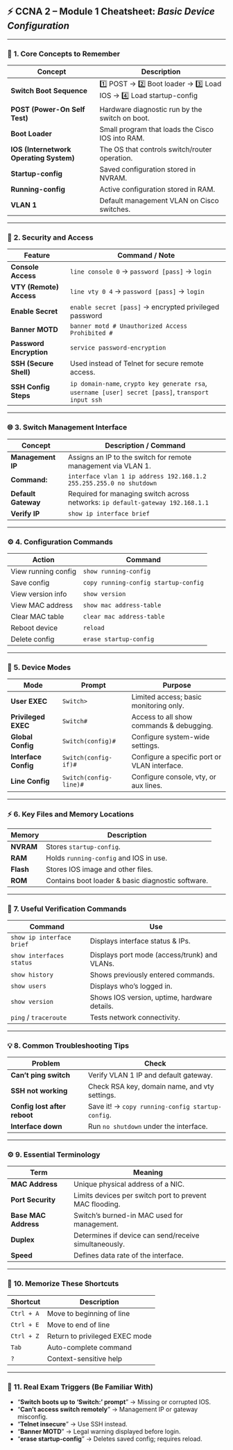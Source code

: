 ## ⚡ CCNA 2 – Module 1 Cheatsheet: *Basic Device Configuration*

---

### 🧠 **1. Core Concepts to Remember**

| Concept                                 | Description                                                         |
| --------------------------------------- | ------------------------------------------------------------------- |
| **Switch Boot Sequence**                | 1️⃣ POST → 2️⃣ Boot loader → 3️⃣ Load IOS → 4️⃣ Load startup-config |
| **POST (Power-On Self Test)**           | Hardware diagnostic run by the switch on boot.                      |
| **Boot Loader**                         | Small program that loads the Cisco IOS into RAM.                    |
| **IOS (Internetwork Operating System)** | The OS that controls switch/router operation.                       |
| **Startup-config**                      | Saved configuration stored in NVRAM.                                |
| **Running-config**                      | Active configuration stored in RAM.                                 |
| **VLAN 1**                              | Default management VLAN on Cisco switches.                          |

---

### 🔐 **2. Security and Access**

| Feature                 | Command / Note                                                                                      |
| ----------------------- | --------------------------------------------------------------------------------------------------- |
| **Console Access**      | `line console 0` → `password [pass]` → `login`                                                      |
| **VTY (Remote) Access** | `line vty 0 4` → `password [pass]` → `login`                                                        |
| **Enable Secret**       | `enable secret [pass]` → encrypted privileged password                                              |
| **Banner MOTD**         | `banner motd # Unauthorized Access Prohibited #`                                                    |
| **Password Encryption** | `service password-encryption`                                                                       |
| **SSH (Secure Shell)**  | Used instead of Telnet for secure remote access.                                                    |
| **SSH Config Steps**    | `ip domain-name`, `crypto key generate rsa`, `username [user] secret [pass]`, `transport input ssh` |

---

### 🌐 **3. Switch Management Interface**

| Concept             | Description / Command                                                          |
| ------------------- | ------------------------------------------------------------------------------ |
| **Management IP**   | Assigns an IP to the switch for remote management via VLAN 1.                  |
| **Command:**        | `interface vlan 1 ip address 192.168.1.2 255.255.255.0 no shutdown`            |
| **Default Gateway** | Required for managing switch across networks: `ip default-gateway 192.168.1.1` |
| **Verify IP**       | `show ip interface brief`                                                      |

---

### ⚙️ **4. Configuration Commands**

| Action              | Command                              |
| ------------------- | ------------------------------------ |
| View running config | `show running-config`                |
| Save config         | `copy running-config startup-config` |
| View version info   | `show version`                       |
| View MAC address    | `show mac address-table`             |
| Clear MAC table     | `clear mac address-table`            |
| Reboot device       | `reload`                             |
| Delete config       | `erase startup-config`               |

---

### 🧩 **5. Device Modes**

| Mode                 | Prompt                 | Purpose                                      |
| -------------------- | ---------------------- | -------------------------------------------- |
| **User EXEC**        | `Switch>`              | Limited access; basic monitoring only.       |
| **Privileged EXEC**  | `Switch#`              | Access to all show commands & debugging.     |
| **Global Config**    | `Switch(config)#`      | Configure system-wide settings.              |
| **Interface Config** | `Switch(config-if)#`   | Configure a specific port or VLAN interface. |
| **Line Config**      | `Switch(config-line)#` | Configure console, vty, or aux lines.        |

---

### ⚡ **6. Key Files and Memory Locations**

| Memory    | Description                                       |
| --------- | ------------------------------------------------- |
| **NVRAM** | Stores `startup-config`.                          |
| **RAM**   | Holds `running-config` and IOS in use.            |
| **Flash** | Stores IOS image and other files.                 |
| **ROM**   | Contains boot loader & basic diagnostic software. |

---

### 📶 **7. Useful Verification Commands**

| Command                   | Use                                          |
| ------------------------- | -------------------------------------------- |
| `show ip interface brief` | Displays interface status & IPs.             |
| `show interfaces status`  | Displays port mode (access/trunk) and VLANs. |
| `show history`            | Shows previously entered commands.           |
| `show users`              | Displays who’s logged in.                    |
| `show version`            | Shows IOS version, uptime, hardware details. |
| `ping` / `traceroute`     | Tests network connectivity.                  |

---

### 💡 **8. Common Troubleshooting Tips**

| Problem                      | Check                                            |
| ---------------------------- | ------------------------------------------------ |
| **Can’t ping switch**        | Verify VLAN 1 IP and default gateway.            |
| **SSH not working**          | Check RSA key, domain name, and vty settings.    |
| **Config lost after reboot** | Save it! → `copy running-config startup-config`. |
| **Interface down**           | Run `no shutdown` under the interface.           |

---

### ⚙️ **9. Essential Terminology**

| Term                 | Meaning                                                 |
| -------------------- | ------------------------------------------------------- |
| **MAC Address**      | Unique physical address of a NIC.                       |
| **Port Security**    | Limits devices per switch port to prevent MAC flooding. |
| **Base MAC Address** | Switch’s burned-in MAC used for management.             |
| **Duplex**           | Determines if device can send/receive simultaneously.   |
| **Speed**            | Defines data rate of the interface.                     |

---

### 🧩 **10. Memorize These Shortcuts**

| Shortcut   | Description                    |
| ---------- | ------------------------------ |
| `Ctrl + A` | Move to beginning of line      |
| `Ctrl + E` | Move to end of line            |
| `Ctrl + Z` | Return to privileged EXEC mode |
| `Tab`      | Auto-complete command          |
| `?`        | Context-sensitive help         |

---

### 🚨 **11. Real Exam Triggers (Be Familiar With)**

* “**Switch boots up to ‘Switch:’ prompt**” → Missing or corrupted IOS.
* “**Can’t access switch remotely**” → Management IP or gateway misconfig.
* “**Telnet insecure**” → Use SSH instead.
* “**Banner MOTD**” → Legal warning displayed before login.
* “**erase startup-config**” → Deletes saved config; requires reload.